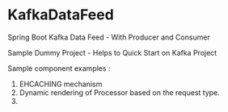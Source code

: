 # KafkaDataFeed
Spring Boot Kafka Data Feed - With Producer and Consumer

Sample Dummy Project - Helps to Quick Start on Kafka Project

Sample component examples :

1. EHCACHING mechanism
2. Dynamic rendering of Processor based on the request type.
3. 
